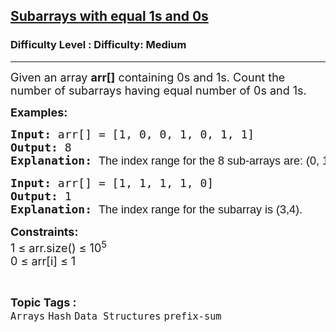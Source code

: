 <h2><a href="https://www.geeksforgeeks.org/problems/count-subarrays-with-equal-number-of-1s-and-0s-1587115620/1?page=2&category=prefix-sum&sortBy=difficulty">Subarrays with equal 1s and 0s</a></h2><h3>Difficulty Level : Difficulty: Medium</h3><hr><div class="problems_problem_content__Xm_eO"><p><span style="font-size: 18px;">Given an array <strong>arr[]</strong> containing 0s and 1s. Count the number of subarrays having equal number of 0s and 1s. </span></p>
<p><strong><span style="font-size: 18px;">Examples:</span></strong></p>
<pre><strong><span style="font-size: 18px;">Input: </span></strong><span style="font-size: 18px;">arr[] = [1, 0, 0, 1, 0, 1, 1]
<strong>Output: </strong>8<strong>
Explanation: </strong></span><span style="font-family: arial,helvetica,sans-serif;"><span style="font-size: 18px;">The index range for the 8 sub-arrays are: (</span></span><span style="font-family: arial,helvetica,sans-serif;"><span style="font-size: 18px;">0, 1), (2, 3), (0, 3), (3, 4), (4, 5) ,</span></span><span style="font-family: arial,helvetica,sans-serif;"><span style="font-size: 18px;">(2, 5), (0, 5), (1, 6)</span></span></pre>
<pre><strong><span style="font-size: 18px;">Input: </span></strong><span style="font-size: 18px;">arr[] = [1, 1, 1, 1, 0]
<strong>Output: </strong>1<strong>
Explanation: </strong></span><span style="font-family: arial,helvetica,sans-serif;"><span style="font-size: 18px;">The index range for the subarray is (3,4).</span></span></pre>
<p><span style="font-size: 18px;"><strong>Constraints:</strong><br>1 ≤ arr.size() ≤ 10<sup>5</sup><br>0 ≤ arr[i] ≤ 1</span></p></div><br><p><span style=font-size:18px><strong>Topic Tags : </strong><br><code>Arrays</code>&nbsp;<code>Hash</code>&nbsp;<code>Data Structures</code>&nbsp;<code>prefix-sum</code>&nbsp;